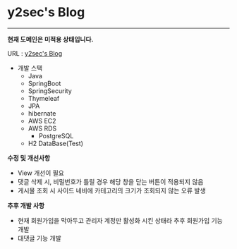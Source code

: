 # y2sec's Blog

--------------

**현재 도메인은 미적용 상태입니다.**

URL : [y2sec's Blog](http://3.36.62.238:8080/)




+ 개발 스택
  + Java
  + SpringBoot
  + SpringSecurity
  + Thymeleaf
  + JPA
  + hibernate
  + AWS EC2
  + AWS RDS
    + PostgreSQL
  + H2 DataBase(Test)

**수정 및 개선사항**
+ View 개선이 필요
+ 댓글 삭제 시, 비밀번호가 틀릴 경우 해당 창을 닫는 버튼이 적용되지 않음
+ 게시물 조회 시 사이드 네비에 카테고리의 크기가 조회되지 않는 오류 발생

**추후 개발 사항**
+ 현재 회원가입을 막아두고 관리자 계정만 활성화 시킨 상태라 추후 회원가입 기능 개발
+ 대댓글 기능 개발